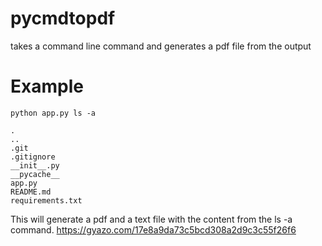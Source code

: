 # pycmdtopdf
takes a command line command and generates a pdf file from the output

# Example
```
python app.py ls -a
```

```
.
..
.git
.gitignore
__init__.py
__pycache__
app.py
README.md
requirements.txt
```

This will generate a pdf and a text file with the content from the ls -a command.
https://gyazo.com/17e8a9da73c5bcd308a2d9c3c55f26f6
